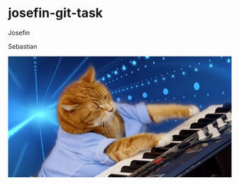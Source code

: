 # josefin-git-task

Josefin

Sebastian

[![Keyboard Cat](cat.jpg)](https://www.youtube.com/watch?v=J---aiyznGQ)
